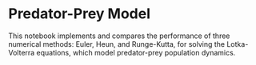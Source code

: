 # Predator-Prey Model

This notebook implements and compares the performance of three numerical methods: Euler, Heun, and Runge-Kutta, for solving the Lotka-Volterra equations, which model predator-prey population dynamics.
